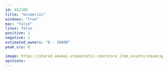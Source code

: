 ```yaml
---
id: 652280
title: "Unimersiv"
windows: "true"
mac: "false"
linux: false
positive: 1
negative: 2
estimated_owners: "0 - 20000"
peak_ccu: 0

image: https://shared.akamai.steamstatic.com/store_item_assets/steam/apps/652280/header.jpg?t=1501188688
opinions:
---
```

